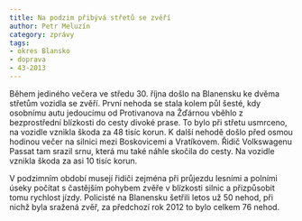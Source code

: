 ```yaml
---
title: Na podzim přibývá střetů se zvěří
author: Petr Meluzín
category: zprávy
tags:
- okres Blansko
- doprava
- 43-2013
---
```


Během jediného večera ve středu 30. října došlo na Blanensku ke dvěma střetům vozidla se zvěří. První nehoda se stala kolem půl šesté, kdy osobnímu autu jedoucímu od Protivanova na Žďárnou vběhlo z bezprostřední blízkosti do cesty divoké prase. To bylo při střetu usmrceno, na vozidle vznikla škoda za 48 tisíc korun. K další nehodě došlo před osmou hodinou večer na silnici mezi Boskovicemi a Vratíkovem. Řidič Volkswagenu Passat tam srazil srnu, která mu také náhle skočila do cesty. Na vozidle vznikla škoda za asi 10 tisíc korun.

V podzimním období musejí řidiči zejména při průjezdu lesními a polními úseky počítat s častějším pohybem zvěře v blízkosti silnic a přizpůsobit tomu rychlost jízdy. Policisté na Blanensku šetřili letos už 50 nehod, při nichž byla sražená zvěř, za předchozí rok 2012 to bylo celkem 76 nehod.
